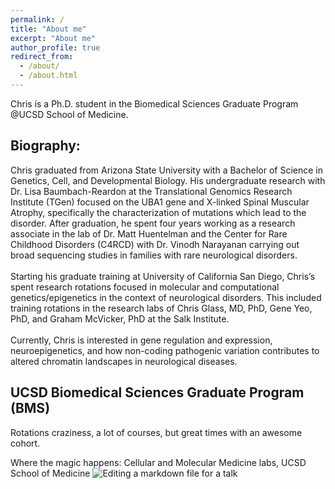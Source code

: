 ```yaml
---
permalink: /
title: "About me"
excerpt: "About me"
author_profile: true
redirect_from: 
  - /about/
  - /about.html
---
```


Chris is a Ph.D. student in the Biomedical Sciences Graduate Program @UCSD School of Medicine.

Biography:
------
Chris graduated from Arizona State University with a Bachelor of Science in Genetics, Cell, and Developmental Biology. His undergraduate research with Dr. Lisa Baumbach-Reardon at the Translational Genomics Research Institute (TGen) focused on the UBA1 gene and X-linked Spinal Muscular Atrophy, specifically the characterization of mutations which lead to the disorder. After graduation, he spent four years working as a research associate in the lab of Dr. Matt Huentelman and the Center for Rare Childhood Disorders (C4RCD) with Dr. Vinodh Narayanan carrying out broad sequencing studies in families with rare neurological disorders.
<br/>
<br/>
Starting his graduate training at University of California San Diego, Chris’s spent research rotations focused in molecular and computational genetics/epigenetics in the context of neurological disorders. This included training rotations in the research labs of Chris Glass, MD, PhD, Gene Yeo, PhD, and Graham McVicker, PhD at the Salk Institute. 
<br/>
<br/>
Currently, Chris is interested in gene regulation and expression, neuroepigenetics, and how non-coding pathogenic variation contributes to altered chromatin landscapes in neurological diseases.

UCSD Biomedical Sciences Graduate Program (BMS)
------
Rotations craziness, a lot of courses, but great times with an awesome cohort.

Where the magic happens: Cellular and Molecular Medicine labs, UCSD School of Medicine
![Editing a markdown file for a talk](/images/20190923_082634.jpg)
